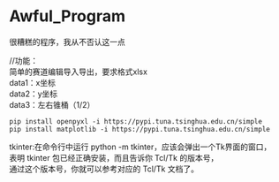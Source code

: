 # Awful_Program
很糟糕的程序，我从不否认这一点    

//功能：  
  简单的赛道编辑导入导出，要求格式xlsx  
  data1：x坐标  
  data2：y坐标  
  data3：左右锥桶（1/2）  
  
    pip install openpyxl -i https://pypi.tuna.tsinghua.edu.cn/simple  
    pip install matplotlib -i https://pypi.tuna.tsinghua.edu.cn/simple  
  tkinter:在命令行中运行 python -m tkinter，应该会弹出一个Tk界面的窗口，  
  表明 tkinter 包已经正确安装，而且告诉你 Tcl/Tk 的版本号，  
  通过这个版本号，你就可以参考对应的 Tcl/Tk 文档了。  
